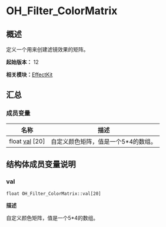 # OH_Filter_ColorMatrix


## 概述

定义一个用来创建滤镜效果的矩阵。

**起始版本：** 12

**相关模块：**[EffectKit](effect_kit.md)


## 汇总


### 成员变量

| 名称 | 描述 | 
| -------- | -------- |
| float [val](#val) [20] | 自定义颜色矩阵，值是一个5\*4的数组。  | 


## 结构体成员变量说明


### val

```
float OH_Filter_ColorMatrix::val[20]
```

**描述**

自定义颜色矩阵，值是一个5\*4的数组。
